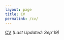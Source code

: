 ```yaml
---
layout: page
title: CV
permalink: /cv/
---
```


[CV](https://drive.google.com/file/d/1-0iPkLseQ9JWkUPJSXWFbo1C3gnG5tmf/view) _(Last Updated: Sep'19)_